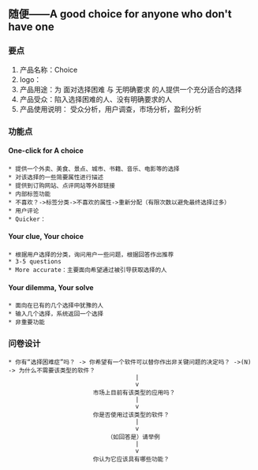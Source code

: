 ## 随便——A good choice for anyone who don't have one

### 要点
1. 产品名称：Choice
2. logo：
3. 产品用途：为 面对选择困难 与 无明确要求 的人提供一个充分适合的选择
4. 产品受众：陷入选择困难的人、没有明确要求的人
5. 产品使用说明：
受众分析，用户调查，市场分析，盈利分析




### 功能点
#### One-click for A choice
	* 提供一个外卖、美食、景点、城市、书籍、音乐、电影等的选择
	* 对该选择的一些简要属性进行描述
	* 提供到订购网站、点评网站等外部链接
	* 内部标签功能
	* 不喜欢？->标签分类->不喜欢的属性->重新分配（有限次数以避免最终选择过多）
	* 用户评论
	* Quicker：

#### Your clue, Your choice
	* 根据用户选择的分类，询问用户一些问题，根据回答作出推荐
	* 3-5 questions
	* More accurate：主要面向希望通过被引导获取选择的人

#### Your dilemma, Your solve
	* 面向在已有的几个选择中犹豫的人
	* 输入几个选择，系统返回一个选择
	* 非重要功能

### 问卷设计
	* 你有“选择困难症”吗？ -> 你希望有一个软件可以替你作出非关键问题的决定吗？ ->(N) -> 为什么不需要该类型的软件？
										|
										v
							市场上目前有该类型的应用吗？
										|
										v
							你是否使用过该类型的软件？
										|
										v
								（如回答是）请举例
										|
										v
							你认为它应该具有哪些功能？